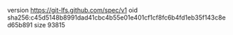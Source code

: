 version https://git-lfs.github.com/spec/v1
oid sha256:c45d5148b8991dad41cbc4b55e01e401cf1cf8fc6b4fd1eb35f143c8ed65b891
size 93815
